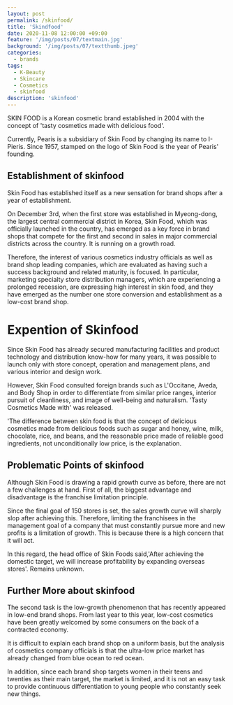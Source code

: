 ```yaml
---
layout: post
permalink: /skinfood/
title: 'Skindfood'
date: 2020-11-08 12:00:00 +09:00
feature: '/img/posts/07/textmain.jpg'
background: '/img/posts/07/textthumb.jpeg'
categories:
  - brands
tags:
  - K-Beauty
  - Skincare
  - Cosmetics
  - skinfood
description: 'skinfood'
---
```


SKIN FOOD is a Korean cosmetic brand established in 2004 with the concept of 'tasty cosmetics made with delicious food'.

Currently, Pearis is a subsidiary of Skin Food by changing its name to I-Pieris. Since 1957, stamped on the logo of Skin Food is the year of Pearis' founding.

## Establishment of skinfood

Skin Food has established itself as a new sensation for brand shops after a year of establishment.

On December 3rd, when the first store was established in Myeong-dong, the largest central commercial district in Korea, Skin Food, which was officially launched in the country, has emerged as a key force in brand shops that compete for the first and second in sales in major commercial districts across the country.
It is running on a growth road.

Therefore, the interest of various cosmetics industry officials as well as brand shop leading companies, which are evaluated as having such a success background and related maturity, is focused.
In particular, marketing specialty store distribution managers, which are experiencing a prolonged recession, are expressing high interest in skin food, and they have emerged as the number one store conversion and establishment as a low-cost brand shop.


# Expention of Skinfood

Since Skin Food has already secured manufacturing facilities and product technology and distribution know-how for many years, it was possible to launch only with store concept, operation and management plans, and various interior and design work.

However, Skin Food consulted foreign brands such as L'Occitane, Aveda, and Body Shop in order to differentiate from similar price ranges, interior pursuit of cleanliness, and image of well-being and naturalism. 'Tasty Cosmetics Made with' was released.

'The difference between skin food is that the concept of delicious cosmetics made from delicious foods such as sugar and honey, wine, milk, chocolate, rice, and beans, and the reasonable price made of reliable good ingredients, not unconditionally low price, is the explanation.


## Problematic Points of skinfood

Although Skin Food is drawing a rapid growth curve as before, there are not a few challenges at hand.
First of all, the biggest advantage and disadvantage is the franchise limitation principle.

Since the final goal of 150 stores is set, the sales growth curve will sharply slop after achieving this. Therefore, limiting the franchisees in the management goal of a company that must constantly pursue more and new profits is a limitation of growth. This is because there is a high concern that it will act.

In this regard, the head office of Skin Foods said,'After achieving the domestic target, we will increase profitability by expanding overseas stores'. Remains unknown.

## Further More about skinfood


The second task is the low-growth phenomenon that has recently appeared in low-end brand shops.
From last year to this year, low-cost cosmetics have been greatly welcomed by some consumers on the back of a contracted economy.

It is difficult to explain each brand shop on a uniform basis, but the analysis of cosmetics company officials is that the ultra-low price market has already changed from blue ocean to red ocean.

In addition, since each brand shop targets women in their teens and twenties as their main target, the market is limited, and it is not an easy task to provide continuous differentiation to young people who constantly seek new things.
